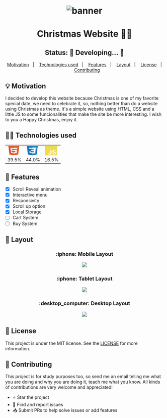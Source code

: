 <h1 align="center">
    <img alt="banner" src="https://user-images.githubusercontent.com/82395795/147239594-6298c71e-103d-41de-b0e9-10a9da42f09d.jpg">
</h1>

<h1 align="center">Christmas Website 🎅🎄</h1>
<h2 align="center">Status: 🚧 Developing... 🚧</h2>

<p align="center">
  <a href="#bulb-motivation">Motivation</a>&nbsp;&nbsp;&nbsp;|&nbsp;&nbsp;&nbsp;
  <a href="#man_technologist-technologies-used">Technologies used</a>&nbsp;&nbsp;&nbsp;|&nbsp;&nbsp;&nbsp;
  <a href="#pushpin-features">Features</a>&nbsp;&nbsp;&nbsp;|&nbsp;&nbsp;&nbsp;
  <a href="#art-layout">Layout</a>&nbsp;&nbsp;&nbsp;|&nbsp;&nbsp;&nbsp;
  <a href="#memo-license">License</a>&nbsp;&nbsp;&nbsp;|&nbsp;&nbsp;&nbsp;
  <a href="#handshake-contributing">Contributing</a>
</p>

## :bulb: Motivation
<p>I decided to develop this website because Christmas is one of my favorite special date, we need to celebrate it, so, nothing better than do a website using Christmas as theme. It's a simple website using HTML, CSS and a little JS  to some funcionalities that make the site be more interesting. I wish to you a Happy Christmas, enjoy it. </p>

## :man_technologist: Technologies used

<table>
    <tr>
        <td><img align="center" alt="Eder-HTML" height="30" width="40" src="https://raw.githubusercontent.com/devicons/devicon/master/icons/html5/html5-original.svg"></td>
        <td><img align="center" alt="Eder-CSS" height="30" width="40" src="https://raw.githubusercontent.com/devicons/devicon/master/icons/css3/css3-original.svg"></td>
        <td><img align="center" alt="Eder-Js" height="30" width="40" src="https://raw.githubusercontent.com/devicons/devicon/master/icons/javascript/javascript-plain.svg"></td>
    </tr>
    <tr>
        <td>39.5%</td>
        <td>44.0%</td>
        <td>16.5%</td>
    </tr>
</table>

## :pushpin: Features

- [x] Scroll Reveal animation
- [x] Interactive menu
- [x] Responsivity
- [x] Scroll up option
- [x] Local Storage
- [ ] Cart System
- [ ] Buy System

## :art: Layout
<div align="center"; diplay= "flex"; flex-direction= "row">
    <h3>:iphone: Mobile Layout</h3>
    <img src="https://media.giphy.com/media/pjCimPtk8i65Mwxr9o/giphy.gif"> 
    <h3>:iphone: Tablet Layout</h3>
    <img src="https://media.giphy.com/media/uphrCiLCXN4CuzP9Cm/giphy.gif">
    <h3>:desktop_computer: Desktop Layout</h3>
    <img src="https://media.giphy.com/media/I75eCAP0tbdvFsimrx/giphy.gif">
</div>

## :memo: License
This project is under the MIT license. See the [LICENSE](https://github.com/ederbiason/christmas-website/blob/main/LICENSE) for more information.

## :handshake: Contributing
This project is for study purposes too, so send me an email telling me what you are doing and why you are doing it, teach me what you know.
All kinds of contributions are very welcome and appreciated!
- ⭐️ Star the project
- 🐛 Find and report issues
- 📥 Submit PRs to help solve issues or add features